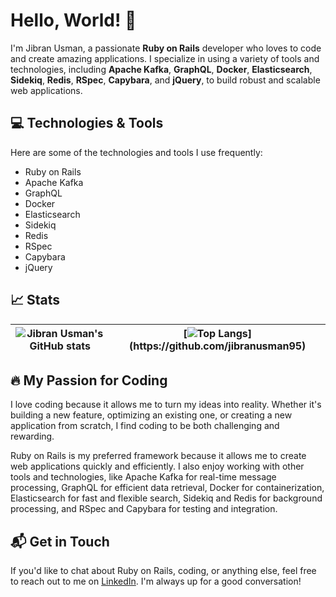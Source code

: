 # Hello, World! 👋

I'm Jibran Usman, a passionate **Ruby on Rails** developer who loves to code and create amazing applications. I specialize in using a variety of tools and technologies, including **Apache Kafka**, **GraphQL**, **Docker**, **Elasticsearch**, **Sidekiq**, **Redis**, **RSpec**, **Capybara**, and **jQuery**, to build robust and scalable web applications.


## 💻 Technologies & Tools

Here are some of the technologies and tools I use frequently:

- Ruby on Rails
- Apache Kafka
- GraphQL
- Docker
- Elasticsearch
- Sidekiq
- Redis
- RSpec
- Capybara
- jQuery


## 📈 Stats

| ![Jibran Usman's GitHub stats]("https://github-readme-stats.vercel.app/api?username=jibranusman95&show_icons=true&count_private=true&show_icons=true&include_all_commits=true&theme=buefy&hide_border=true") | [![Top Langs]("https://github-readme-stats.vercel.app/api/top-langs/?username=jibranusman95&layout=compact&theme=buefy&hide_border=true")](https://github.com/jibranusman95) |
| ------------- | ------------- |


## 🔥 My Passion for Coding

I love coding because it allows me to turn my ideas into reality. Whether it's building a new feature, optimizing an existing one, or creating a new application from scratch, I find coding to be both challenging and rewarding.

Ruby on Rails is my preferred framework because it allows me to create web applications quickly and efficiently. I also enjoy working with other tools and technologies, like Apache Kafka for real-time message processing, GraphQL for efficient data retrieval, Docker for containerization, Elasticsearch for fast and flexible search, Sidekiq and Redis for background processing, and RSpec and Capybara for testing and integration.


## 📬 Get in Touch

If you'd like to chat about Ruby on Rails, coding, or anything else, feel free to reach out to me on [LinkedIn](https://www.linkedin.com/in/jibran-usman). I'm always up for a good conversation!
